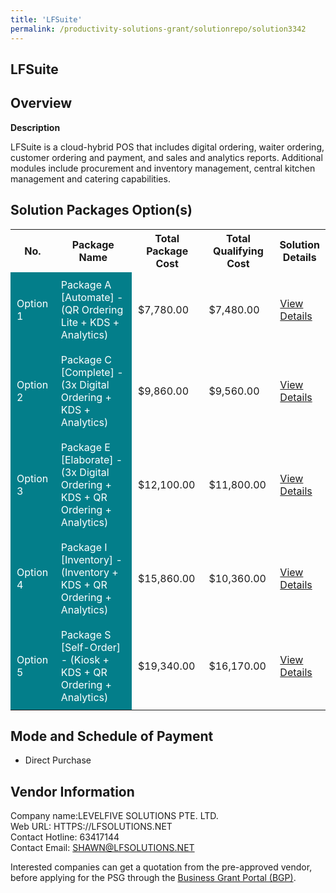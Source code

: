 ```yaml
---
title: 'LFSuite'
permalink: /productivity-solutions-grant/solutionrepo/solution3342
---
```


## LFSuite

## Overview

**Description**

LFSuite is a cloud-hybrid POS that includes digital ordering, waiter ordering, customer ordering and payment, and sales and analytics reports. Additional modules include procurement and inventory management, central kitchen management and catering capabilities.

## Solution Packages Option(s)

<table>
<tr>
<th><b>No.</b></th>
<th><b>Package Name</b></th>
<th><b>Total Package Cost</b></th>
<th><b>Total Qualifying Cost</b></th>
<th><b>Solution Details</b></th>
</tr>
<tr>
<td style='padding: 10px; background-color: #037E8A; color: #FFFFFF;'>Option 1</td>
<td style='padding: 10px; background-color: #037E8A; color: #FFFFFF;'>Package A [Automate] - (QR Ordering Lite + KDS + Analytics)</td>
<td style='padding: 10px;'>$7,780.00</td>
<td style='padding: 10px;'>$7,480.00</td>
<td style='padding: 10px;'><a href='/images/psg/Levelfive_Desensitised_Annex_3_Part_1.pdf' target='_blank'>View Details</a></td>
</tr>
<tr>
<td style='padding: 10px; background-color: #037E8A; color: #FFFFFF;'>Option 2</td>
<td style='padding: 10px; background-color: #037E8A; color: #FFFFFF;'>Package C [Complete] - (3x Digital Ordering + KDS + Analytics)</td>
<td style='padding: 10px;'>$9,860.00</td>
<td style='padding: 10px;'>$9,560.00</td>
<td style='padding: 10px;'><a href='/images/psg/Levelfive_Desensitised_Annex_3_Part_2.pdf' target='_blank'>View Details</a></td>
</tr>
<tr>
<td style='padding: 10px; background-color: #037E8A; color: #FFFFFF;'>Option 3</td>
<td style='padding: 10px; background-color: #037E8A; color: #FFFFFF;'>Package E [Elaborate] - (3x Digital Ordering + KDS + QR Ordering + Analytics)</td>
<td style='padding: 10px;'>$12,100.00</td>
<td style='padding: 10px;'>$11,800.00</td>
<td style='padding: 10px;'><a href='/images/psg/Levelfive_Desensitised_Annex_3_Part_3.pdf' target='_blank'>View Details</a></td>
</tr>
<tr>
<td style='padding: 10px; background-color: #037E8A; color: #FFFFFF;'>Option 4</td>
<td style='padding: 10px; background-color: #037E8A; color: #FFFFFF;'>Package I [Inventory] - (Inventory + KDS + QR Ordering + Analytics)</td>
<td style='padding: 10px;'>$15,860.00</td>
<td style='padding: 10px;'>$10,360.00</td>
<td style='padding: 10px;'><a href='/images/psg/Levelfive_Desensitised_Annex_3_Part_4.pdf' target='_blank'>View Details</a></td>
</tr>
<tr>
<td style='padding: 10px; background-color: #037E8A; color: #FFFFFF;'>Option 5</td>
<td style='padding: 10px; background-color: #037E8A; color: #FFFFFF;'>Package S [Self-Order] - (Kiosk + KDS + QR Ordering + Analytics)</td>
<td style='padding: 10px;'>$19,340.00</td>
<td style='padding: 10px;'>$16,170.00</td>
<td style='padding: 10px;'><a href='/images/psg/Levelfive_Desensitised_Annex_3_Part_5.pdf' target='_blank'>View Details</a></td>
</tr>
</table>

## Mode and Schedule of Payment

 - Direct Purchase

## Vendor Information

 Company name:LEVELFIVE SOLUTIONS PTE. LTD.<br>Web URL: HTTPS://LFSOLUTIONS.NET <br>Contact Hotline: 63417144 <br>Contact Email: SHAWN@LFSOLUTIONS.NET 

Interested companies can get a quotation from the pre-approved vendor, before applying for the PSG through the <a href='https://www.businessgrants.gov.sg/' target='_blank' rel='noopener'>Business Grant Portal (BGP)</a>.

<script src="/jquery/resize-tables.js"></script>
